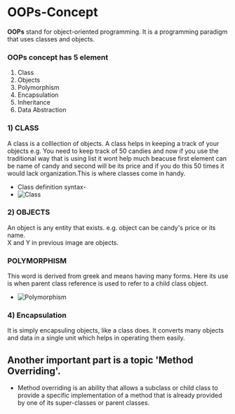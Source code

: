 # OOPs-Concept
 **OOPs** stand for object-oriented programming. It is a programming paradigm that uses classes and objects.
### OOPs concept has 5 element
1. Class
2. Objects
3. Polymorphism
4. Encapsulation
5. Inheritance
6. Data Abstraction
### 1) CLASS
A class is a colllection of objects. A class helps in keeping a track of your objects e.g. You need to keep track of 50 candies and now if you use the traditional way that is using list it wont help much beacuse first element can be name of candy and second will be its price and if you do this 50 times it would lack organization.This is where classes come in handy.
+ Class definition syntax-
+ ![Class](https://github.com/SuryaShasni/OOPs-Concept/assets/146861918/e326558b-b6f2-4c4a-84ce-dbfe1f6c4c34)
### 2) OBJECTS
An object is any entity that exists. e.g. object can be candy's price or its name. <br>X and Y in previous image are objects.
### POLYMORPHISM
This word is derived from greek and means having many forms. Here its use is when parent class reference is used to refer to a child class object.
+ ![Polymorphism](https://github.com/SuryaShasni/OOPs-Concept/assets/146861918/acb64e7b-a153-4c03-8f77-f74d4224ca64)
### 4) Encapsulation
It is simply encapsuling objects, like a class does. It converts many objects and data in a single unit which helps in operating them easily.

## Another important part is a topic **'Method Overriding'**.
+ Method overriding is an ability that allows a subclass or child class to provide a specific implementation of a method that is already provided by one of its super-classes or parent classes.

